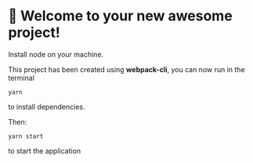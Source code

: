# 🚀 Welcome to your new awesome project!

Install node on your machine. 

This project has been created using **webpack-cli**, you can now run in the terminal

```
yarn
```
to install dependencies.

Then:
```
yarn start
 ```

to start the application
